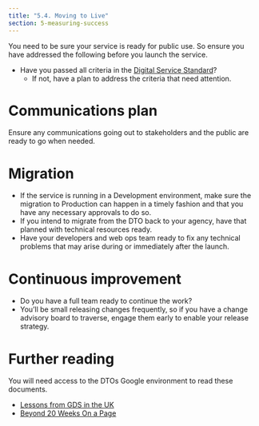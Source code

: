 ```yaml
---
title: "5.4. Moving to Live"
section: 5-measuring-success
---
```


You need to be sure your service is ready for public use. So ensure you have addressed the following before you launch the service.

*	Have you passed all criteria in the [Digital Service Standard](https://www.dto.gov.au/standard/ "visit the Digital Service Standard page")?
	-	If not, have a plan to address the criteria that need attention.

# Communications plan

Ensure any communications going out to stakeholders and the public are ready to go when needed.

# Migration

*	If the service is running in a Development environment, make sure the migration to Production can happen in a timely fashion and that you have any necessary approvals to do so.
*	If you intend to migrate from the DTO back to your agency, have that planned with technical resources ready.
*	Have your developers and web ops team ready to fix any technical problems that may arise during or immediately after the launch.

# Continuous improvement

*	Do you have a full team ready to continue the work?
*	You’ll be small releasing changes frequently, so if you have a change advisory board to traverse, engage them early to enable your release strategy.

# Further reading

You will need access to the DTOs Google environment to read these documents.

*	[Lessons from GDS in the UK](https://docs.google.com/document/d/1EYRFjOPW4BYz-nU47zVHUUkD-_8w2Sr9sdEQ1GUG79U/edit?usp=sharing "read the Google doc on Lessons from the GDS in the UK")
*	[Beyond 20 Weeks On a Page](https://docs.google.com/a/digital.gov.au/presentation/d/1No75K_5RQccpZ_MnuTbZjt18SKQUHADX3abdb91x_lE/edit?usp=sharing "read the Google doc on Beyond 20 weeks")
